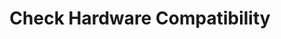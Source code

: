 ---
sidebar_position: 4
title: "Check Hardware Compatibility"
sidebar_label: "Check Hardware Compatibility"
description: "Verify device support in Debian systems - assess hardware compatibility, check device support status, validate component compatibility, and ensure system integration."
keywords:
  - "debian hardware compatibility"
  - "device support"
  - "compatibility checking"
  - "hardware validation"
  - "component support"
tags:
  - debian
  - hardware-compatibility
  - device-support
  - compatibility-checking
  - hardware-validation
slug: /linux/debian/troubleshooting/hardware-problems/check-hardware-compatibility
---